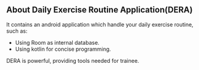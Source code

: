 ## About Daily Exercise Routine Application(DERA)

<!-- <p align="center"><img src="logo-1.svg" width = "150" , height = "150"></p> -->

It contains an android application which handle your daily exercise routine, such as:

- Using Room as internal database.
- Using kotlin for concise programming.

DERA is powerful, providing tools needed for trainee.
